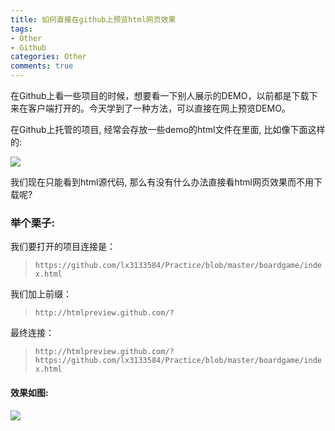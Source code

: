 ```yaml
---
title: 如何直接在github上预览html网页效果
tags: 
- Other
- Github
categories: Other
comments: true
---
```

在Github上看一些项目的时候，想要看一下别人展示的DEMO，以前都是下载下来在客户端打开的。今天学到了一种方法，可以直接在网上预览DEMO。

在Github上托管的项目, 经常会存放一些demo的html文件在里面, 比如像下面这样的:

![](http://onq4mw6xi.bkt.clouddn.com/blog6-1%20%281%29.png-shuiyin)

我们现在只能看到html源代码, 那么有没有什么办法直接看html网页效果而不用下载呢?

### 举个栗子:

我们要打开的项目连接是：
>`https://github.com/lx3133584/Practice/blob/master/boardgame/index.html`

我们加上前缀：
>`http://htmlpreview.github.com/?`

最终连接：
>`http://htmlpreview.github.com/?https://github.com/lx3133584/Practice/blob/master/boardgame/index.html`

#### 效果如图:
![](http://onq4mw6xi.bkt.clouddn.com/blog6-1%20%282%29.png-shuiyin)
